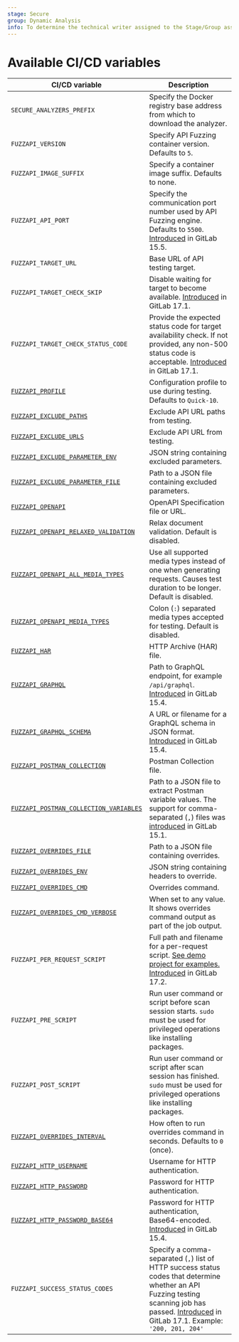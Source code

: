 ```yaml
---
stage: Secure
group: Dynamic Analysis
info: To determine the technical writer assigned to the Stage/Group associated with this page, see https://handbook.gitlab.com/handbook/product/ux/technical-writing/#assignments
---
```


# Available CI/CD variables

| CI/CD variable                                              | Description |
|-------------------------------------------------------------|-------------|
| `SECURE_ANALYZERS_PREFIX`                                   | Specify the Docker registry base address from which to download the analyzer. |
| `FUZZAPI_VERSION`                                           | Specify API Fuzzing container version. Defaults to `5`. |
| `FUZZAPI_IMAGE_SUFFIX`                                      | Specify a container image suffix. Defaults to none. |
| `FUZZAPI_API_PORT`                                          | Specify the communication port number used by API Fuzzing engine. Defaults to `5500`. [Introduced](https://gitlab.com/gitlab-org/gitlab/-/issues/367734) in GitLab 15.5. |
| `FUZZAPI_TARGET_URL`                                        | Base URL of API testing target. |
| `FUZZAPI_TARGET_CHECK_SKIP`                      | Disable waiting for target to become available. [Introduced](https://gitlab.com/gitlab-org/gitlab/-/issues/442699) in GitLab 17.1. |
| `FUZZAPI_TARGET_CHECK_STATUS_CODE`                   | Provide the expected status code for target availability check. If not provided, any non-500 status code is acceptable. [Introduced](https://gitlab.com/gitlab-org/gitlab/-/issues/442699) in GitLab 17.1. |
|[`FUZZAPI_PROFILE`](customizing_analyzer_settings.md#api-fuzzing-profiles)                   | Configuration profile to use during testing. Defaults to `Quick-10`. |
|[`FUZZAPI_EXCLUDE_PATHS`](customizing_analyzer_settings.md#exclude-paths)                    | Exclude API URL paths from testing. |
|[`FUZZAPI_EXCLUDE_URLS`](customizing_analyzer_settings.md#exclude-urls)                      | Exclude API URL from testing. |
|[`FUZZAPI_EXCLUDE_PARAMETER_ENV`](customizing_analyzer_settings.md#exclude-parameters)       | JSON string containing excluded parameters. |
|[`FUZZAPI_EXCLUDE_PARAMETER_FILE`](customizing_analyzer_settings.md#exclude-parameters)      | Path to a JSON file containing excluded parameters. |
|[`FUZZAPI_OPENAPI`](enabling_the_analyzer.md#openapi-specification)                  | OpenAPI Specification file or URL. |
|[`FUZZAPI_OPENAPI_RELAXED_VALIDATION`](enabling_the_analyzer.md#openapi-specification) | Relax document validation. Default is disabled. |
|[`FUZZAPI_OPENAPI_ALL_MEDIA_TYPES`](enabling_the_analyzer.md#openapi-specification)  | Use all supported media types instead of one when generating requests. Causes test duration to be longer. Default is disabled. |
|[`FUZZAPI_OPENAPI_MEDIA_TYPES`](enabling_the_analyzer.md#openapi-specification)  | Colon (`:`) separated media types accepted for testing. Default is disabled. |
|[`FUZZAPI_HAR`](enabling_the_analyzer.md#http-archive-har)                           | HTTP Archive (HAR) file. |
|[`FUZZAPI_GRAPHQL`](enabling_the_analyzer.md#graphql-schema)                         | Path to GraphQL endpoint, for example `/api/graphql`. [Introduced](https://gitlab.com/gitlab-org/gitlab/-/issues/352780) in GitLab 15.4. |
|[`FUZZAPI_GRAPHQL_SCHEMA`](enabling_the_analyzer.md#graphql-schema)                  | A URL or filename for a GraphQL schema in JSON format. [Introduced](https://gitlab.com/gitlab-org/gitlab/-/issues/352780) in GitLab 15.4. |
|[`FUZZAPI_POSTMAN_COLLECTION`](enabling_the_analyzer.md#postman-collection)          | Postman Collection file. |
|[`FUZZAPI_POSTMAN_COLLECTION_VARIABLES`](enabling_the_analyzer.md#postman-variables) | Path to a JSON file to extract Postman variable values. The support for comma-separated (`,`) files was [introduced](https://gitlab.com/gitlab-org/gitlab/-/issues/356312) in GitLab 15.1. |
|[`FUZZAPI_OVERRIDES_FILE`](customizing_analyzer_settings.md#overrides)                       | Path to a JSON file containing overrides. |
|[`FUZZAPI_OVERRIDES_ENV`](customizing_analyzer_settings.md#overrides)                        | JSON string containing headers to override. |
|[`FUZZAPI_OVERRIDES_CMD`](customizing_analyzer_settings.md#overrides)                        | Overrides command. |
|[`FUZZAPI_OVERRIDES_CMD_VERBOSE`](customizing_analyzer_settings.md#overrides)                | When set to any value. It shows overrides command output as part of the job output. |
|`FUZZAPI_PER_REQUEST_SCRIPT`                          | Full path and filename for a per-request script. [See demo project for examples.](https://gitlab.com/gitlab-org/security-products/demos/api-dast/auth-with-request-example) [Introduced](https://gitlab.com/groups/gitlab-org/-/epics/13691) in GitLab 17.2. |
|`FUZZAPI_PRE_SCRIPT`                                         | Run user command or script before scan session starts. `sudo` must be used for privileged operations like installing packages. |
|`FUZZAPI_POST_SCRIPT`                                        | Run user command or script after scan session has finished. `sudo` must be used for privileged operations like installing packages. |
|[`FUZZAPI_OVERRIDES_INTERVAL`](customizing_analyzer_settings.md#overrides)                   | How often to run overrides command in seconds. Defaults to `0` (once). |
|[`FUZZAPI_HTTP_USERNAME`](customizing_analyzer_settings.md#http-basic-authentication)        | Username for HTTP authentication. |
|[`FUZZAPI_HTTP_PASSWORD`](customizing_analyzer_settings.md#http-basic-authentication)        | Password for HTTP authentication. |
|[`FUZZAPI_HTTP_PASSWORD_BASE64`](customizing_analyzer_settings.md#http-basic-authentication) | Password for HTTP authentication, Base64-encoded. [Introduced](https://gitlab.com/gitlab-org/security-products/analyzers/api-fuzzing-src/-/merge_requests/702) in GitLab 15.4. |
|`FUZZAPI_SUCCESS_STATUS_CODES`                        | Specify a comma-separated (`,`) list of HTTP success status codes that determine whether an API Fuzzing testing scanning job has passed. [Introduced](https://gitlab.com/gitlab-org/gitlab/-/issues/442219) in GitLab 17.1. Example: `'200, 201, 204'` |
